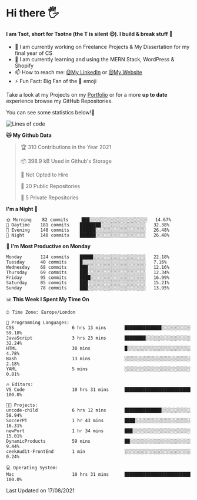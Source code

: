 # Hi there :raised_hand_with_fingers_splayed:
#### I am Tsot, short for Tsotne (the T is silent :wink:). I build & break stuff :space_invader:
- :telescope: I am currently working on Freelance Projects & My Dissertation for my final year of CS
- :seedling: I am currently learning and using the MERN Stack, WordPress & Shopify
- :mailbox: How to reach me: [@My LinkedIn](https://www.linkedin.com/in/tsotne-gvadzabia/) or [@My Website](https://tsotnegvadzabia.me/contact)
- :zap: Fun Fact: Big Fan of the :space_invader: emoji

Take a look at my Projects on my [Portfolio](https://tsotnegvadzabia.me/) or for a more **up to date** experience browse my GitHub Repositories.

You can see some statistics below!:space_invader:
<!--START_SECTION:waka-->
![Lines of code](https://img.shields.io/badge/From%20Hello%20World%20I%27ve%20Written-3.5%20million%20lines%20of%20code-blue)

**🐱 My Github Data** 

> 🏆 310 Contributions in the Year 2021
 > 
> 📦 398.9 kB Used in Github's Storage 
 > 
> 🚫 Not Opted to Hire
 > 
> 📜 20 Public Repositories 
 > 
> 🔑 5 Private Repositories  
 > 
**I'm a Night 🦉** 

```text
🌞 Morning    82 commits     ███░░░░░░░░░░░░░░░░░░░░░░   14.67% 
🌆 Daytime    181 commits    ████████░░░░░░░░░░░░░░░░░   32.38% 
🌃 Evening    148 commits    ██████░░░░░░░░░░░░░░░░░░░   26.48% 
🌙 Night      148 commits    ██████░░░░░░░░░░░░░░░░░░░   26.48%

```
📅 **I'm Most Productive on Monday** 

```text
Monday       124 commits    █████░░░░░░░░░░░░░░░░░░░░   22.18% 
Tuesday      40 commits     █░░░░░░░░░░░░░░░░░░░░░░░░   7.16% 
Wednesday    68 commits     ███░░░░░░░░░░░░░░░░░░░░░░   12.16% 
Thursday     69 commits     ███░░░░░░░░░░░░░░░░░░░░░░   12.34% 
Friday       95 commits     ████░░░░░░░░░░░░░░░░░░░░░   16.99% 
Saturday     85 commits     ███░░░░░░░░░░░░░░░░░░░░░░   15.21% 
Sunday       78 commits     ███░░░░░░░░░░░░░░░░░░░░░░   13.95%

```


📊 **This Week I Spent My Time On** 

```text
⌚︎ Time Zone: Europe/London

💬 Programming Languages: 
CSS                      6 hrs 13 mins       ██████████████░░░░░░░░░░░   59.18% 
JavaScript               3 hrs 23 mins       ████████░░░░░░░░░░░░░░░░░   32.24% 
HTML                     30 mins             █░░░░░░░░░░░░░░░░░░░░░░░░   4.78% 
Bash                     13 mins             ░░░░░░░░░░░░░░░░░░░░░░░░░   2.18% 
YAML                     5 mins              ░░░░░░░░░░░░░░░░░░░░░░░░░   0.81%

🔥 Editors: 
VS Code                  10 hrs 31 mins      █████████████████████████   100.0%

🐱‍💻 Projects: 
uncode-child             6 hrs 12 mins       ██████████████░░░░░░░░░░░   58.94% 
SoccerPT                 1 hr 43 mins        ████░░░░░░░░░░░░░░░░░░░░░   16.31% 
newPort                  1 hr 34 mins        ███░░░░░░░░░░░░░░░░░░░░░░   15.01% 
DynamicProducts          59 mins             ██░░░░░░░░░░░░░░░░░░░░░░░   9.44% 
ceekAudit-FrontEnd       1 min               ░░░░░░░░░░░░░░░░░░░░░░░░░   0.24%

💻 Operating System: 
Mac                      10 hrs 31 mins      █████████████████████████   100.0%

```


 Last Updated on 17/08/2021
<!--END_SECTION:waka-->
